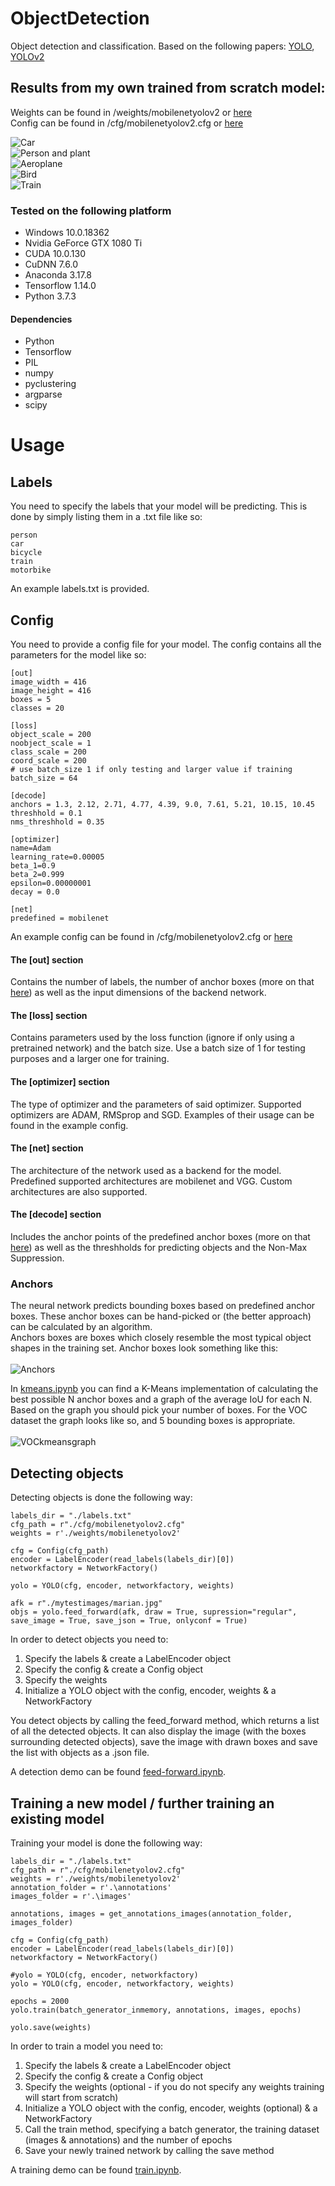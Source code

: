 # ObjectDetection

Object detection and classification. Based on the following papers: [YOLO](https://arxiv.org/pdf/1506.02640.pdf), [YOLOv2](https://arxiv.org/pdf/1612.08242.pdf)
## Results from my own trained from scratch model:
Weights can be found in /weights/mobilenetyolov2 or [here](https://puu.sh/F1XJe/190d024b50)
<br/>
Config can be found in /cfg/mobilenetyolov2.cfg or [here](https://pastebin.com/681E3JHg)

![Car](https://i.imgur.com/UVfHpFM.jpg) <br/>
![Person and plant](https://i.imgur.com/cqHkrGz.jpg) <br/>
![Aeroplane](https://i.imgur.com/Y4Vl36d.jpg) <br/>
![Bird](https://i.imgur.com/54tXl74.jpg) <br/>
![Train](https://i.imgur.com/caZiw7X.jpg) <br/>

### Tested on the following platform
* Windows 10.0.18362
* Nvidia GeForce GTX 1080 Ti
* CUDA 10.0.130
* CuDNN 7.6.0
* Anaconda 3.17.8
* Tensorflow 1.14.0
* Python 3.7.3

#### Dependencies
* Python
* Tensorflow
* PIL
* numpy
* pyclustering
* argparse
* scipy

# Usage
## Labels
You need to specify the labels that your model will be predicting. This is done by simply listing them in a .txt file like so: <br/>
```
person
car
bicycle
train
motorbike
```
An example labels.txt is provided.
## Config
You need to provide a config file for your model. The config contains all the parameters for the model like so:
```
[out]
image_width = 416
image_height = 416
boxes = 5
classes = 20

[loss]
object_scale = 200
noobject_scale = 1
class_scale = 200
coord_scale = 200
# use batch_size 1 if only testing and larger value if training
batch_size = 64

[decode]
anchors = 1.3, 2.12, 2.71, 4.77, 4.39, 9.0, 7.61, 5.21, 10.15, 10.45
threshhold = 0.1
nms_threshhold = 0.35

[optimizer]
name=Adam
learning_rate=0.00005
beta_1=0.9
beta_2=0.999
epsilon=0.00000001
decay = 0.0

[net]
predefined = mobilenet
```
An example config can be found in /cfg/mobilenetyolov2.cfg or [here](https://pastebin.com/681E3JHg)
#### The [out] section
Contains the number of labels, the number of anchor boxes (more on that [here](#anchors)) as well as the input dimensions of the backend network.

#### The [loss] section
Contains parameters used by the loss function (ignore if only using a pretrained network) and the batch size. Use a batch size of 1 for testing purposes and a larger one for training.

#### The [optimizer] section
The type of optimizer and the parameters of said optimizer. Supported optimizers are ADAM, RMSprop and SGD. Examples of their usage can be found in the example config.

#### The [net] section
The architecture of the network used as a backend for the model. Predefined supported architectures are mobilenet and VGG. Custom architectures are also supported.

#### The [decode] section
Includes the anchor points of the predefined anchor boxes (more on that [here](#anchors)) as well as the threshholds for predicting objects and the Non-Max Suppression.

### Anchors
The neural network predicts bounding boxes based on predefined anchor boxes. These anchor boxes can be hand-picked or (the better approach) can be calculated by an algorithm. </br>
Anchors boxes are boxes which closely resemble the most typical object shapes in the training set. Anchor boxes look something like this: </br> </br>
![Anchors](https://i.imgur.com/EvshViU.png)

In [kmeans.ipynb](kmeans.ipynb) you can find a K-Means implementation of calculating the best possible N anchor boxes and a graph of the average IoU for each N. Based on the graph you should pick your number of boxes. For the VOC dataset the graph looks like so, and 5 bounding boxes is appropriate. </br> </br>
![VOCkmeansgraph](https://i.imgur.com/65HTdY4.png)

## Detecting objects
Detecting objects is done the following way:
```
labels_dir = "./labels.txt"
cfg_path = r"./cfg/mobilenetyolov2.cfg"
weights = r'./weights/mobilenetyolov2'

cfg = Config(cfg_path)
encoder = LabelEncoder(read_labels(labels_dir)[0])
networkfactory = NetworkFactory()

yolo = YOLO(cfg, encoder, networkfactory, weights)

afk = r"./mytestimages/marian.jpg"
objs = yolo.feed_forward(afk, draw = True, supression="regular", save_image = True, save_json = True, onlyconf = True)
```
In order to detect objects you need to:
1. Specify the labels & create a LabelEncoder object
2. Specify the config & create a Config object
3. Specify the weights
4. Initialize a YOLO object with the config, encoder, weights & a NetworkFactory

You detect objects by calling the feed_forward method, which returns a list of all the detected objects. It can also display the image (with the boxes surrounding detected objects), save the image with drawn boxes and save the list with objects as a .json file.

A detection demo can be found [feed-forward.ipynb](feed-forward.ipynb).

## Training a new model / further training an existing model
Training your model is done the following way:
```
labels_dir = "./labels.txt"
cfg_path = r"./cfg/mobilenetyolov2.cfg"
weights = r'./weights/mobilenetyolov2'
annotation_folder = r'.\annotations'
images_folder = r'.\images'

annotations, images = get_annotations_images(annotation_folder, images_folder)

cfg = Config(cfg_path)
encoder = LabelEncoder(read_labels(labels_dir)[0])
networkfactory = NetworkFactory()

#yolo = YOLO(cfg, encoder, networkfactory)
yolo = YOLO(cfg, encoder, networkfactory, weights)

epochs = 2000
yolo.train(batch_generator_inmemory, annotations, images, epochs)

yolo.save(weights)
```
In order to train a model you need to:
1. Specify the labels & create a LabelEncoder object
2. Specify the config & create a Config object
3. Specify the weights (optional - if you do not specify any weights training will start from scratch)
4. Initialize a YOLO object with the config, encoder, weights (optional) & a NetworkFactory
5. Call the train method, specifying a batch generator, the training dataset (images & annotations) and the number of epochs
6. Save your newly trained network by calling the save method

A training demo can be found [train.ipynb](train.ipynb).
